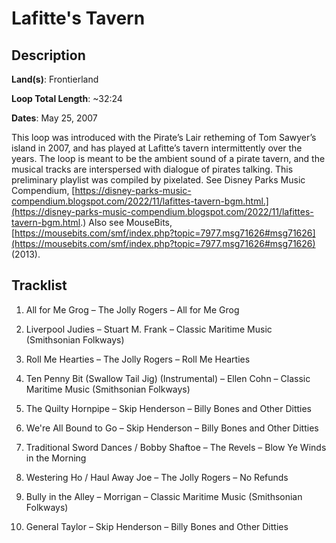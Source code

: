 # Lafitte's Tavern

## Description

**Land(s)**: Frontierland

**Loop Total Length**: ~32:24

**Dates**: May 25, 2007

This loop was introduced with the Pirate’s Lair retheming of Tom Sawyer’s island in 2007, and has played at Lafitte’s tavern intermittently over the years. The loop is meant to be the ambient sound of a pirate tavern, and the musical tracks are interspersed with dialogue of pirates talking. This preliminary playlist was compiled by pixelated. See Disney Parks Music Compendium, [https://disney-parks-music-compendium.blogspot.com/2022/11/lafittes-tavern-bgm.html.](https://disney-parks-music-compendium.blogspot.com/2022/11/lafittes-tavern-bgm.html.) Also see MouseBits, [https://mousebits.com/smf/index.php?topic=7977.msg71626#msg71626](https://mousebits.com/smf/index.php?topic=7977.msg71626#msg71626) (2013).

## Tracklist

1. All for Me Grog – The Jolly Rogers – All for Me Grog


2. Liverpool Judies – Stuart M. Frank – Classic Maritime Music (Smithsonian Folkways)


3. Roll Me Hearties – The Jolly Rogers – Roll Me Hearties


4. Ten Penny Bit (Swallow Tail Jig) (Instrumental) – Ellen Cohn – Classic Maritime Music (Smithsonian Folkways)


5. The Quilty Hornpipe – Skip Henderson – Billy Bones and Other Ditties


6. We're All Bound to Go – Skip Henderson – Billy Bones and Other Ditties


7. Traditional Sword Dances / Bobby Shaftoe – The Revels – Blow Ye Winds in the Morning


8. Westering Ho / Haul Away Joe – The Jolly Rogers – No Refunds


9. Bully in the Alley – Morrigan – Classic Maritime Music (Smithsonian Folkways)


10. General Taylor – Skip Henderson – Billy Bones and Other Ditties

